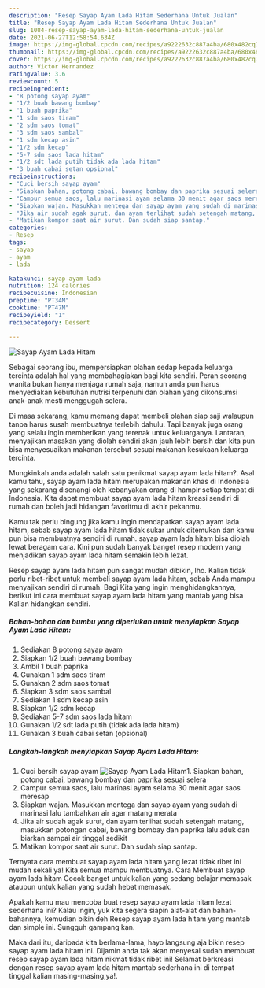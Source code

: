 ```yaml
---
description: "Resep Sayap Ayam Lada Hitam Sederhana Untuk Jualan"
title: "Resep Sayap Ayam Lada Hitam Sederhana Untuk Jualan"
slug: 1084-resep-sayap-ayam-lada-hitam-sederhana-untuk-jualan
date: 2021-06-27T12:58:54.634Z
image: https://img-global.cpcdn.com/recipes/a9222632c887a4ba/680x482cq70/sayap-ayam-lada-hitam-foto-resep-utama.jpg
thumbnail: https://img-global.cpcdn.com/recipes/a9222632c887a4ba/680x482cq70/sayap-ayam-lada-hitam-foto-resep-utama.jpg
cover: https://img-global.cpcdn.com/recipes/a9222632c887a4ba/680x482cq70/sayap-ayam-lada-hitam-foto-resep-utama.jpg
author: Victor Hernandez
ratingvalue: 3.6
reviewcount: 5
recipeingredient:
- "8 potong sayap ayam"
- "1/2 buah bawang bombay"
- "1 buah paprika"
- "1 sdm saos tiram"
- "2 sdm saos tomat"
- "3 sdm saos sambal"
- "1 sdm kecap asin"
- "1/2 sdm kecap"
- "5-7 sdm saos lada hitam"
- "1/2 sdt lada putih tidak ada lada hitam"
- "3 buah cabai setan opsional"
recipeinstructions:
- "Cuci bersih sayap ayam"
- "Siapkan bahan, potong cabai, bawang bombay dan paprika sesuai selera"
- "Campur semua saos, lalu marinasi ayam selama 30 menit agar saos meresap"
- "Siapkan wajan. Masukkan mentega dan sayap ayam yang sudah di marinasi lalu tambahkan air agar matang merata"
- "Jika air sudah agak surut, dan ayam terlihat sudah setengah matang, masukkan potongan cabai, bawang bombay dan paprika lalu aduk dan biarkan sampai air tinggal sedikit"
- "Matikan kompor saat air surut. Dan sudah siap santap."
categories:
- Resep
tags:
- sayap
- ayam
- lada

katakunci: sayap ayam lada 
nutrition: 124 calories
recipecuisine: Indonesian
preptime: "PT34M"
cooktime: "PT47M"
recipeyield: "1"
recipecategory: Dessert

---
```



![Sayap Ayam Lada Hitam](https://img-global.cpcdn.com/recipes/a9222632c887a4ba/680x482cq70/sayap-ayam-lada-hitam-foto-resep-utama.jpg)

Sebagai seorang ibu, mempersiapkan olahan sedap kepada keluarga tercinta adalah hal yang membahagiakan bagi kita sendiri. Peran seorang  wanita bukan hanya menjaga rumah saja, namun anda pun harus menyediakan kebutuhan nutrisi terpenuhi dan olahan yang dikonsumsi anak-anak mesti menggugah selera.

Di masa  sekarang, kamu memang dapat membeli olahan siap saji walaupun tanpa harus susah membuatnya terlebih dahulu. Tapi banyak juga orang yang selalu ingin memberikan yang terenak untuk keluarganya. Lantaran, menyajikan masakan yang diolah sendiri akan jauh lebih bersih dan kita pun bisa menyesuaikan makanan tersebut sesuai makanan kesukaan keluarga tercinta. 



Mungkinkah anda adalah salah satu penikmat sayap ayam lada hitam?. Asal kamu tahu, sayap ayam lada hitam merupakan makanan khas di Indonesia yang sekarang disenangi oleh kebanyakan orang di hampir setiap tempat di Indonesia. Kita dapat membuat sayap ayam lada hitam kreasi sendiri di rumah dan boleh jadi hidangan favoritmu di akhir pekanmu.

Kamu tak perlu bingung jika kamu ingin mendapatkan sayap ayam lada hitam, sebab sayap ayam lada hitam tidak sukar untuk ditemukan dan kamu pun bisa membuatnya sendiri di rumah. sayap ayam lada hitam bisa diolah lewat beragam cara. Kini pun sudah banyak banget resep modern yang menjadikan sayap ayam lada hitam semakin lebih lezat.

Resep sayap ayam lada hitam pun sangat mudah dibikin, lho. Kalian tidak perlu ribet-ribet untuk membeli sayap ayam lada hitam, sebab Anda mampu menyajikan sendiri di rumah. Bagi Kita yang ingin menghidangkannya, berikut ini cara membuat sayap ayam lada hitam yang mantab yang bisa Kalian hidangkan sendiri.

<!--inarticleads1-->

##### Bahan-bahan dan bumbu yang diperlukan untuk menyiapkan Sayap Ayam Lada Hitam:

1. Sediakan 8 potong sayap ayam
1. Siapkan 1/2 buah bawang bombay
1. Ambil 1 buah paprika
1. Gunakan 1 sdm saos tiram
1. Gunakan 2 sdm saos tomat
1. Siapkan 3 sdm saos sambal
1. Sediakan 1 sdm kecap asin
1. Siapkan 1/2 sdm kecap
1. Sediakan 5-7 sdm saos lada hitam
1. Gunakan 1/2 sdt lada putih (tidak ada lada hitam)
1. Gunakan 3 buah cabai setan (opsional)




<!--inarticleads2-->

##### Langkah-langkah menyiapkan Sayap Ayam Lada Hitam:

1. Cuci bersih sayap ayam
<img src="https://img-global.cpcdn.com/steps/d1eefe4fca393554/160x128cq70/sayap-ayam-lada-hitam-langkah-memasak-1-foto.jpg" alt="Sayap Ayam Lada Hitam">1. Siapkan bahan, potong cabai, bawang bombay dan paprika sesuai selera
1. Campur semua saos, lalu marinasi ayam selama 30 menit agar saos meresap
1. Siapkan wajan. Masukkan mentega dan sayap ayam yang sudah di marinasi lalu tambahkan air agar matang merata
1. Jika air sudah agak surut, dan ayam terlihat sudah setengah matang, masukkan potongan cabai, bawang bombay dan paprika lalu aduk dan biarkan sampai air tinggal sedikit
1. Matikan kompor saat air surut. Dan sudah siap santap.




Ternyata cara membuat sayap ayam lada hitam yang lezat tidak ribet ini mudah sekali ya! Kita semua mampu membuatnya. Cara Membuat sayap ayam lada hitam Cocok banget untuk kalian yang sedang belajar memasak ataupun untuk kalian yang sudah hebat memasak.

Apakah kamu mau mencoba buat resep sayap ayam lada hitam lezat sederhana ini? Kalau ingin, yuk kita segera siapin alat-alat dan bahan-bahannya, kemudian bikin deh Resep sayap ayam lada hitam yang mantab dan simple ini. Sungguh gampang kan. 

Maka dari itu, daripada kita berlama-lama, hayo langsung aja bikin resep sayap ayam lada hitam ini. Dijamin anda tak akan menyesal sudah membuat resep sayap ayam lada hitam nikmat tidak ribet ini! Selamat berkreasi dengan resep sayap ayam lada hitam mantab sederhana ini di tempat tinggal kalian masing-masing,ya!.

